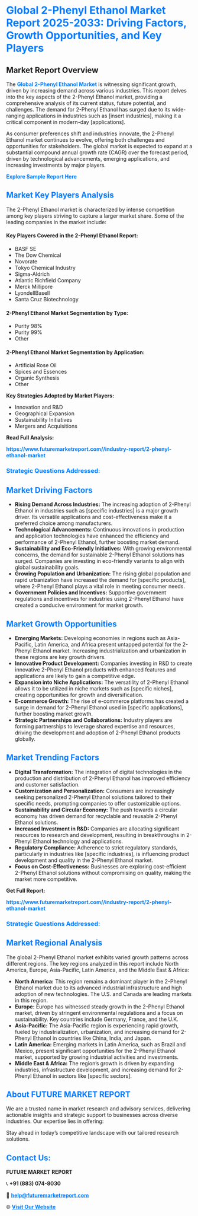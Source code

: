 <h1 style="color: #007BFF;">Global 2-Phenyl Ethanol Market Report 2025-2033: Driving Factors, Growth Opportunities, and Key Players</h1>

<section id="overview">
<h2>Market Report Overview</h2>
<p>The <a href="https://www.futuremarketreport.com//industry-report/2-phenyl-ethanol-market" style="color: #007BFF; text-decoration: none;"><strong>Global 2-Phenyl Ethanol Market</strong></a> is witnessing significant growth, driven by increasing demand across various industries. This report delves into the key aspects of the 2-Phenyl Ethanol market, providing a comprehensive analysis of its current status, future potential, and challenges. The demand for 2-Phenyl Ethanol has surged due to its wide-ranging applications in industries such as [insert industries], making it a critical component in modern-day [applications].</p>
<p>As consumer preferences shift and industries innovate, the 2-Phenyl Ethanol market continues to evolve, offering both challenges and opportunities for stakeholders. The global market is expected to expand at a substantial compound annual growth rate (CAGR) over the forecast period, driven by technological advancements, emerging applications, and increasing investments by major players.</p>
</section>

<section id="overview">
<p><a href="https://www.futuremarketreport.com//request-sample/reportId=89427" style="color: #007BFF; text-decoration: none;"><strong>Explore Sample Report Here</strong></a></p>
</section>

<section id="key-players">
<h2 style="color: #007BFF;">Market Key Players Analysis</h2>
<p>The 2-Phenyl Ethanol market is characterized by intense competition among key players striving to capture a larger market share. Some of the leading companies in the market include:</p>
<h4>Key Players Covered in the 2-Phenyl Ethanol Report:</h4>
<ul><li>BASF SE</li><li>The Dow Chemical</li><li>Novorate</li><li>Tokyo Chemical Industry</li><li>Sigma-Aldrich</li><li>Atlantic Richfield Company</li><li>Merck Millipore</li><li>LyondellBasell</li><li>Santa Cruz Biotechnology</li></ul>
<h4>2-Phenyl Ethanol Market Segmentation by Type:</h4>
<ul><li>Purity 98%</li><li>Purity 99%</li><li>Other</li></ul>

<h4>2-Phenyl Ethanol Market Segmentation by Application:</h4>
<ul><li>Artificial Rose Oil</li><li>Spices and Essences</li><li>Organic Synthesis</li><li>Other</li></ul>
<p><strong>Key Strategies Adopted by Market Players:</strong></p>
<ul>
<li>Innovation and R&D</li>
<li>Geographical Expansion</li>
<li>Sustainability Initiatives</li>
<li>Mergers and Acquisitions</li>
</ul>
</section>

<section>
<p><strong>Read Full Analysis: </strong></p><a href="https://www.futuremarketreport.com//industry-report/2-phenyl-ethanol-market" style="color: #007BFF; text-decoration: none;"><strong>https://www.futuremarketreport.com//industry-report/2-phenyl-ethanol-market</strong></a>
<h3 style="color: #007BFF;">Strategic Questions Addressed:</h3>
</section>

<section id="driving-factors">
<h2 style="color: #007BFF;">Market Driving Factors</h2>
<ul>
<li><strong>Rising Demand Across Industries:</strong> The increasing adoption of 2-Phenyl Ethanol in industries such as [specific industries] is a major growth driver. Its versatile applications and cost-effectiveness make it a preferred choice among manufacturers.</li>
<li><strong>Technological Advancements:</strong> Continuous innovations in production and application technologies have enhanced the efficiency and performance of 2-Phenyl Ethanol, further boosting market demand.</li>
<li><strong>Sustainability and Eco-Friendly Initiatives:</strong> With growing environmental concerns, the demand for sustainable 2-Phenyl Ethanol solutions has surged. Companies are investing in eco-friendly variants to align with global sustainability goals.</li>
<li><strong>Growing Population and Urbanization:</strong> The rising global population and rapid urbanization have increased the demand for [specific products], where 2-Phenyl Ethanol plays a vital role in meeting consumer needs.</li>
<li><strong>Government Policies and Incentives:</strong> Supportive government regulations and incentives for industries using 2-Phenyl Ethanol have created a conducive environment for market growth.</li>
</ul>
</section>

<section id="growth-opportunities">
<h2 style="color: #007BFF;">Market Growth Opportunities</h2>
<ul>
<li><strong>Emerging Markets:</strong> Developing economies in regions such as Asia-Pacific, Latin America, and Africa present untapped potential for the 2-Phenyl Ethanol market. Increasing industrialization and urbanization in these regions are key growth drivers.</li>
<li><strong>Innovative Product Development:</strong> Companies investing in R&D to create innovative 2-Phenyl Ethanol products with enhanced features and applications are likely to gain a competitive edge.</li>
<li><strong>Expansion into Niche Applications:</strong> The versatility of 2-Phenyl Ethanol allows it to be utilized in niche markets such as [specific niches], creating opportunities for growth and diversification.</li>
<li><strong>E-commerce Growth:</strong> The rise of e-commerce platforms has created a surge in demand for 2-Phenyl Ethanol used in [specific applications], further boosting market growth.</li>
<li><strong>Strategic Partnerships and Collaborations:</strong> Industry players are forming partnerships to leverage shared expertise and resources, driving the development and adoption of 2-Phenyl Ethanol products globally.</li>
</ul>
</section>

<section id="trending-factors">
<h2 style="color: #007BFF;">Market Trending Factors</h2>
<ul>
<li><strong>Digital Transformation:</strong> The integration of digital technologies in the production and distribution of 2-Phenyl Ethanol has improved efficiency and customer satisfaction.</li>
<li><strong>Customization and Personalization:</strong> Consumers are increasingly seeking personalized 2-Phenyl Ethanol solutions tailored to their specific needs, prompting companies to offer customizable options.</li>
<li><strong>Sustainability and Circular Economy:</strong> The push towards a circular economy has driven demand for recyclable and reusable 2-Phenyl Ethanol solutions.</li>
<li><strong>Increased Investment in R&D:</strong> Companies are allocating significant resources to research and development, resulting in breakthroughs in 2-Phenyl Ethanol technology and applications.</li>
<li><strong>Regulatory Compliance:</strong> Adherence to strict regulatory standards, particularly in industries like [specific industries], is influencing product development and quality in the 2-Phenyl Ethanol market.</li>
<li><strong>Focus on Cost-Effectiveness:</strong> Businesses are exploring cost-efficient 2-Phenyl Ethanol solutions without compromising on quality, making the market more competitive.</li>
</ul>
</section>

<section>
<p><strong>Get Full Report: </strong></p><a href="https://www.futuremarketreport.com//industry-report/2-phenyl-ethanol-market" style="color: #007BFF; text-decoration: none;"><strong>https://www.futuremarketreport.com//industry-report/2-phenyl-ethanol-market</strong></a>
<h3 style="color: #007BFF;">Strategic Questions Addressed:</h3>
</section>


<section id="regional-analysis">
<h2 style="color: #007BFF;">Market Regional Analysis</h2>
<p>The global 2-Phenyl Ethanol market exhibits varied growth patterns across different regions. The key regions analyzed in this report include North America, Europe, Asia-Pacific, Latin America, and the Middle East & Africa:</p>
<ul>
<li><strong>North America:</strong> This region remains a dominant player in the 2-Phenyl Ethanol market due to its advanced industrial infrastructure and high adoption of new technologies. The U.S. and Canada are leading markets in this region.</li>
<li><strong>Europe:</strong> Europe has witnessed steady growth in the 2-Phenyl Ethanol market, driven by stringent environmental regulations and a focus on sustainability. Key countries include Germany, France, and the U.K.</li>
<li><strong>Asia-Pacific:</strong> The Asia-Pacific region is experiencing rapid growth, fueled by industrialization, urbanization, and increasing demand for 2-Phenyl Ethanol in countries like China, India, and Japan.</li>
<li><strong>Latin America:</strong> Emerging markets in Latin America, such as Brazil and Mexico, present significant opportunities for the 2-Phenyl Ethanol market, supported by growing industrial activities and investments.</li>
<li><strong>Middle East & Africa:</strong> The region’s growth is driven by expanding industries, infrastructure development, and increasing demand for 2-Phenyl Ethanol in sectors like [specific sectors].</li>
</ul>
</section>

<footer>
<h2 style="color: #007BFF;">About FUTURE MARKET REPORT</h2>
<p>We are a trusted name in market research and advisory services, delivering actionable insights and strategic support to businesses across diverse industries. Our expertise lies in offering:</p>

<p>Stay ahead in today’s competitive landscape with our tailored research solutions.</p>

<h2 style="color: #007BFF;">Contact Us:</h2>
<p><strong>FUTURE MARKET REPORT</strong></p>
<p>📞 <strong>+91 (883) 074-8030</strong></p>
<p>📧 <strong><a href="mailto:help@futuremarketreport.com" style="color: #007BFF;">help@futuremarketreport.com</a></strong></p>
<p>🌐 <strong><a href="https://www.futuremarketreport.com/" style="color: #007BFF;">Visit Our Website</a></strong></p>
</footer>